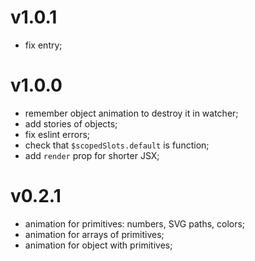 # v1.0.1

- fix entry;

# v1.0.0

- remember object animation to destroy it in watcher;
- add stories of objects;
- fix eslint errors;
- check that `$scopedSlots.default` is function;
- add `render` prop for shorter JSX;

# v0.2.1

- animation for primitives: numbers, SVG paths, colors;
- animation for arrays of primitives;
- animation for object with primitives;
